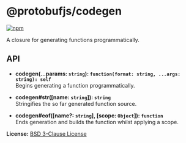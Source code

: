 @protobufjs/codegen
===================
[![npm](https://img.shields.io/npm/v/@protobufjs/codegen.svg)](https://www.npmjs.com/package/@protobufjs/codegen)

A closure for generating functions programmatically.

API
---

* **codegen(...params: `string`): `function(format: string, ...args: string): self`**<br />
  Begins generating a function programmatically.

* **codegen#str([name: `string`]): `string`**<br />
  Stringifies the so far generated function source.

* **codegen#eof([name?: `string`], [scope: `Object`]): `function`**<br />
  Ends generation and builds the function whilst applying a scope.

**License:** [BSD 3-Clause License](https://opensource.org/licenses/BSD-3-Clause)
